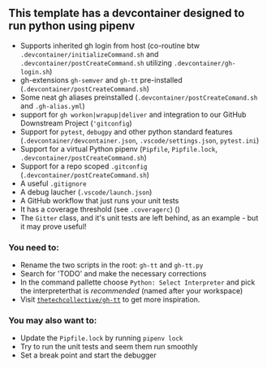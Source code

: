 ## This template has a devcontainer designed to run python using pipenv

- Supports inherited gh login from host (co-routine btw `.devcontainer/initializeCommand.sh` and `.devcontainer/postCreateCommand.sh` utilizing `.devcontainer/gh-login.sh`)
- gh-extensions `gh-semver` and `gh-tt` pre-installed (`.devcontainer/postCreateCommand.sh`)
- Some neat gh aliases preinstalled (`.devcontainer/postCreateComand.sh` and `.gh-alias.yml`)
- support for `gh workon|wrapup|deliver` and integration to our GitHub Downstream Project (`'gitconfig`)
- Support for `pytest`, `debugpy` and other python standard features (`.devcontainer/devcontainer.json`, `.vscode/settings.json`, `pytest.ini`)
- Support for a virtual Python pipenv (`Pipfile`, `Pipfile.lock`, `.devcontainer/postCreateCommand.sh`) 
- Support for a repo scoped `.gitconfig` (`.devcontainer/postCreateCommand.sh`)
- A useful `.gitignore`
- A debug laucher (`.vscode/launch.json`) 
- A GitHub workflow that just runs your unit tests
- It has a coverage threshold (see `.coveragerc`) ()
- The `Gitter` class, and it's unit tests are left behind, as an example - but it may prove useful!

### You need to:
- Rename the two scripts in the root: `gh-tt` and `gh-tt.py`
- Search for 'TODO' and make the necessary corrections
- In the command pallette choose `Python: Select Interpreter` and pick the interpreterthat is _recommended_ (named after your workspace)
- Visit [`thetechcollective/gh-tt`](https://github.com/thetechcollective/gh-tt) to get more inspiration.

### You may also want to:
- Update the `Pipfile.lock` by running `pipenv lock`
- Try to run the unit tests and seem them run smoothly
- Set a break point and start the debugger


